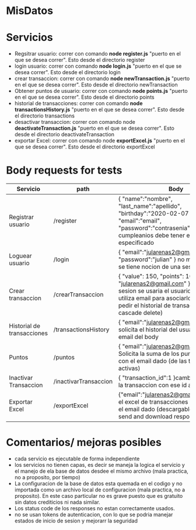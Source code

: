 # MisDatos

# Servicios

* Regsitrar usuario: correr con comando **node register.js** "puerto en el que se desea correr". Esto desde el directorio register
* login usuario: correr con comando **node login.js** "puerto en el que se desea correr". Esto desde el directorio login
* crear transaccion: correr con comando **node newTransaction.js** "puerto en el que se desea correr". Esto desde el directorio newTransaction
* Obtener puntos de usuario: correr con comando **node points.js** "puerto en el que se desea correr". Esto desde el directorio points
* historial de transacciones: correr con comando **node transactionsHistory.js** "puerto en el que se desea correr". Esto desde el directorio transactions
* desactivar transaccion: correr con comando node **deactivateTransaction.js** "puerto en el que se desea correr". Esto desde el directorio deactivateTransaction
* exportar Excel: correr con comando node **exportExcel.js** "puerto en el que se desea correr". Esto desde el directorio exportExcel

# Body requests for tests

| Servicio                   | path                  | Body                                                                                                                                                                                                                                  | Metodo |
|----------------------------|-----------------------|---------------------------------------------------------------------------------------------------------------------------------------------------------------------------------------------------------------------------------------|--------|
| Registrar usuario          | /register             | {     "name":"nombre",     "last_name":"apellido",     "birthday":"2020-02-07 19:11:11",     "email":"email",     "password":"contrasenia"  } El cumpleanios debe tener el formato especificado                                       | POST   |
| Loguear usuario            | /login                | {     "email":"jularenas2@gmail.com",     "password":"julian"  } no manejo jwt, no se tiene nocion de una sesion iniciada                                                                                                             | POST   |
| Crear transaccion          | /crearTransaccion     | {     "value": 150,     "points": 10,     "email": "jularenas2@gmail.com"  }  con nocion de sesion se usaria el usuario logueado, utiliza email para asociarlo a un usuario y pedir el historial de transacciones (no cascade delete) | POST   |
| Historial de transacciones | /transactionsHistory  | {     "email":"jularenas2@gmail.com"  } solicita el historial del usuario con el email del body                                                                                                                                       | GET    |
| Puntos                     | /puntos               | {     "email":"jularenas2@gmail.com"  }  Solicita la suma de los puntos del usuario con el email dado  (de las transacciones activas)                                                                                                 | GET    |
| Inactivar Transaccion      | /inactivarTransaccion | {     "transaction_id":1       }cambia el status de la transaccion con ese id a 0 (inactiva)                                                                                                                                          | PUT    |
| Exportar Excel             | /exportExcel          |  {"email":"jularenas2@gmail.com"}exporta el excel de transacciones del usuario con el email dado (descargable con postman, send and download response )                                                                               | GET    |


# Comentarios/ mejoras posibles

* cada servicio es ejecutable de forma independiente
* los servicios no tienen capas, es decir se maneja la logica el servicio y el manejo de ela base de datos desdee el mismo archivo (mala practica, no a proposito, por tiempo)
* La configuracion de la base de datos esta quemada en el codigo y no importada como un archivo local de configuracion (mala practica, no a proposito). En este caso particular no es grave puesto que es gratuito sin datos crediticios ni nada similar.
* Los status code de los responses no estan correctamente usados.
* no se usan tokens de autenticacion, con lo que se podria manejar estados de inicio de sesion y mejorarr la seguridad



